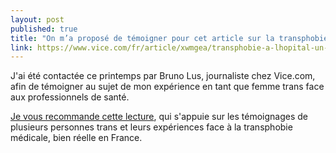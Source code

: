 ```yaml
---
layout: post
published: true
title: "On m’a proposé de témoigner pour cet article sur la transphobie médicale."
link: https://www.vice.com/fr/article/xwmgea/transphobie-a-lhopital-un-medecin-a-refuse-de-me-toucher
---
```

J'ai été contactée ce printemps par Bruno Lus, journaliste chez Vice.com, afin de témoigner au sujet de mon expérience en tant que femme trans face aux professionnels de santé.

[Je vous recommande cette lecture](https://www.vice.com/fr/article/xwmgea/transphobie-a-lhopital-un-medecin-a-refuse-de-me-toucher), qui s'appuie sur les témoignages de plusieurs personnes trans et leurs expériences face à la transphobie médicale, bien réelle en France.
